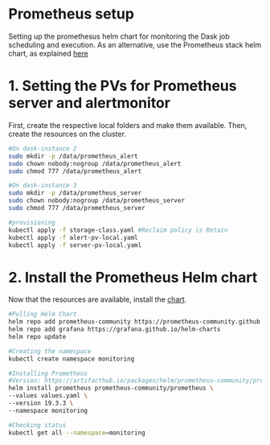 # Prometheus setup
Setting up the promethesus helm chart for monitoring the Dask job scheduling and execution. As an alternative, use the Prometheus stack helm chart, as explained [here](../prometheus_stack/README.md)

# 1. Setting the PVs for Prometheus server and alertmonitor
First, create the respective local folders and make them available. Then, create the resources 
on the cluster. 

```bash
#On dask-instance 2
sudo mkdir -p /data/prometheus_alert
sudo chown nobody:nogroup /data/prometheus_alert
sudo chmod 777 /data/prometheus_alert

#On dask-instance 3
sudo mkdir -p /data/prometheus_server
sudo chown nobody:nogroup /data/prometheus_server
sudo chmod 777 /data/prometheus_server

#provisioning
kubectl apply -f storage-class.yaml #Reclaim policy is Retain
kubectl apply -f alert-pv-local.yaml
kubectl apply -f server-pv-local.yaml
```

# 2. Install the Prometheus Helm chart
Now that the resources are available, install the [chart][1]. 

```bash
#Pulling Helm Chart
helm repo add prometheus-community https://prometheus-community.github.io/helm-charts
helm repo add grafana https://grafana.github.io/helm-charts
helm repo update

#Creating the namespace
kubectl create namespace monitoring

#Installing Prometheus
#Version: https://artifacthub.io/packages/helm/prometheus-community/prometheus
helm install prometheus prometheus-community/prometheus \
--values values.yaml \
--version 19.3.3 \
--namespace monitoring

#Checking status
kubectl get all --namespace=monitoring
```

[1]: https://artifacthub.io/packages/helm/prometheus-community/prometheus
